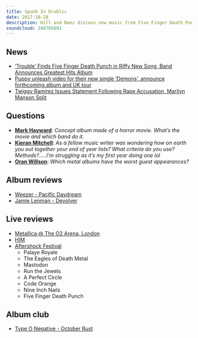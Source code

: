 ```yaml
---
title: Spunk In Drublic
date: 2017-10-28
description: Hill and Beez discuss new music from Five Finger Death Punch and Puppy, there are album reviews from Weezer and former Reuben frontman Jamie Lenman, massive live reviews of Metallica’s two nights in the round at the O2, HIM’s farewell tour in LA and the Aftershock festival featuring Nine Inch Nails, A Perfect Circle, Mastodon and again Ivan Moody’s return to 5FDP, and this week’s Album Club is the sexy gloom metal classic October Rust by Type O Negative.
soundcloud: 348785691
---
```


## News

* [‘Trouble’ Finds Five Finger Death Punch in Riffy New Song, Band Announces Greatest Hits Album](http://loudwire.com/trouble-five-finger-death-punch-new-song/)
* [Puppy unleash video for their new single ‘Demons’, announce forthcoming album and UK tour](http://www.punktastic.com/news/puppy-unleash-video-for-their-new-single-demons-announce-forthcoming-album-and-uk-tour/)
* [Twiggy Ramirez Issues Statement Following Rape Accusation, Marilyn Manson Split](https://www.rollingstone.com/music/news/twiggy-ramirez-issues-statement-following-rape-accusation-w510245)

## Questions

* **[Mark Hayward](https://www.facebook.com/thatsnotmetalpodcast/posts/2196914743868391?comment_id=2196923087200890&comment_tracking=%7B%22tn%22%3A%22R9%22%7D)**: _Concept album made of a horror movie. What’s the movie and which band do it._
* **[Kieran Mitchell](https://www.facebook.com/thatsnotmetalpodcast/posts/2196914743868391?comment_id=2196930070533525&comment_tracking=%7B%22tn%22%3A%22R9%22%7D)**: _As a fellow music writer was wondering how on earth you out together your end of year lists? What criteria do you use? Methods?.....I’m struggling as it’s my first year doing one lol_
* **[Oran Willson](https://www.facebook.com/thatsnotmetalpodcast/posts/2196914743868391?comment_id=2196918273868038&comment_tracking=%7B%22tn%22%3A%22R9%22%7D)**: _Which metal albums have the worst guest appearances?_

## Album reviews

* [Weezer - Pacific Daydream](https://itunes.apple.com/gb/album/pacific-daydream/id1270328038)
* [Jamie Lenman - Devolver](https://itunes.apple.com/gb/album/devolver/id1265112895)

## Live reviews

* [Metallica @ The O2 Arena, London](https://www.songkick.com/concerts/29609949-metallica-at-o2-arena)
* [HIM](https://www.songkick.com/concerts/30570234-him-at-wiltern)
* [Aftershock Festival](https://www.songkick.com/festivals/745774-monster-energy-aftershock/id/30383379-monster-energy-aftershock-2017)
  * Palaye Royale
  * The Eagles of Death Metal
  * Mastodon
  * Run the Jewels
  * A Perfect Circle
  * Code Orange
  * Nine Inch Nails
  * Five Finger Death Punch

## Album club

* [Type O Negative - October Rust](https://itunes.apple.com/gb/album/october-rust/id214478798)
